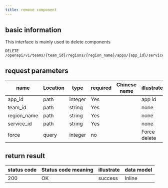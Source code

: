```yaml
---
title: remove component
---
```


## basic information

This interface is mainly used to delete components

```shell title="请求路径"
DELETE /openapi/v1/teams/{team_id}/regions/{region_name}/apps/{app_id}/services/{service_id}
```

## request parameters

| name                             | Location | type    | required | Chinese name | illustrate   |
| -------------------------------- | -------- | ------- | -------- | ------------ | ------------ |
| app_id      | path     | integer | Yes      |              | app id       |
| team_id     | path     | string  | Yes      |              | none         |
| region_name | path     | string  | Yes      |              | none         |
| service_id  | path     | string  | Yes      |              | none         |
| force                            | query    | integer | no       |              | Force delete |

## return result

| status code | Status code meaning | illustrate | data model |
| ----------- | ------------------- | ---------- | ---------- |
| 200         | OK                  | success    | Inline     |
